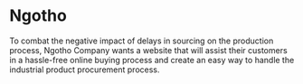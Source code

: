 # Ngotho
To combat the negative impact of delays in sourcing on the production process, Ngotho Company wants a website that will assist their customers in a hassle-free online buying process and create an easy way to handle the industrial product procurement process. 
